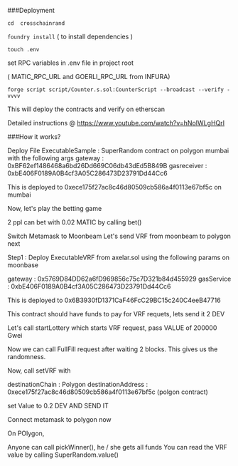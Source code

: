 ###Deployment

```cd  crosschainrand```

```foundry install``` ( to install dependencies )

```touch .env```

 set RPC variables in  .env file in project root 
 
( MATIC_RPC_URL and GOERLI_RPC_URL from INFURA)

```forge script script/Counter.s.sol:CounterScript --broadcast --verify -vvvv ```

This will deploy the contracts and verify on etherscan


Detailed instructions  @ https://www.youtube.com/watch?v=hNoIWLgHQrI

###How it works?


Deploy File ExecutableSample : SuperRandom contract on polygon mumbai with the following args
gateway : 0xBF62ef1486468a6bd26Dd669C06db43dEd5B849B
gasreceiver : 0xbE406F0189A0B4cf3A05C286473D23791Dd44Cc6

This is deployed to 0xece175f27ac8c46d80509cb586a4f0113e67bf5c on mumbai

Now, let's play the betting game

2 ppl can bet with 0.02 MATIC by calling bet()


Switch Metamask to Moonbeam
Let's send VRF from moonbeam to polygon next

Step1 : Deploy ExecutableVRF from axelar.sol using the following params on moonbase

gateway : 0x5769D84DD62a6fD969856c75c7D321b84d455929
gasService : 0xbE406F0189A0B4cf3A05C286473D23791Dd44Cc6

This is deployed to 0x6B3930fD1371CaF46FcC29BC15c240C4eeB47716

This contract should have funds to pay for VRF requets, lets send it 2 DEV

Let's call startLottery which starts VRF request, pass VALUE of 200000 Gwei

Now we can call FullFill request after waiting 2 blocks. This gives us the randomness.

Now, call setVRF with 

destinationChain : Polygon
destinationAddress : 0xece175f27ac8c46d80509cb586a4f0113e67bf5c (polgon contract)

set Value to 0.2 DEV AND SEND IT



Connect metamask to polygon now

On POlygon,

Anyone can call pickWinner(), he / she gets all funds
You can read the VRF value by calling SuperRandom.value()





